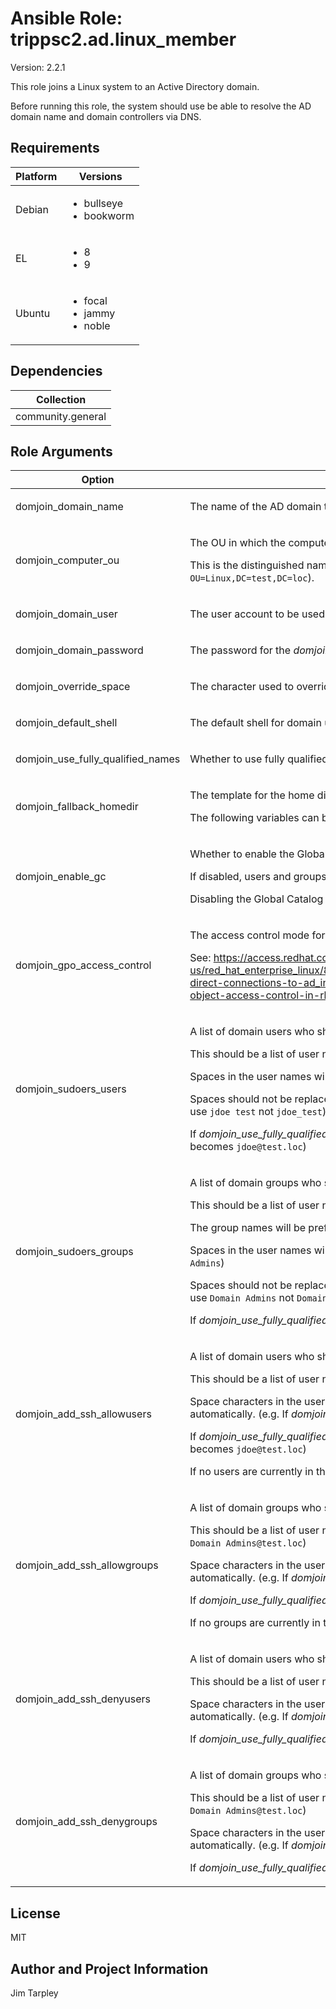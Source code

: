 <!-- BEGIN_ANSIBLE_DOCS -->

# Ansible Role: trippsc2.ad.linux_member
Version: 2.2.1

This role joins a Linux system to an Active Directory domain.

Before running this role, the system should use be able to resolve the AD domain name and domain controllers via DNS.


## Requirements

| Platform | Versions |
| -------- | -------- |
| Debian | <ul><li>bullseye</li><li>bookworm</li></ul> |
| EL | <ul><li>8</li><li>9</li></ul> |
| Ubuntu | <ul><li>focal</li><li>jammy</li><li>noble</li></ul> |

## Dependencies

| Collection |
| ---------- |
| community.general |

## Role Arguments
|Option|Description|Type|Required|Choices|Default|
|---|---|---|---|---|---|
| domjoin_domain_name | <p>The name of the AD domain to which the Linux system will be joined.</p> | str | yes |  |  |
| domjoin_computer_ou | <p>The OU in which the computer account will be created.</p><p>This is the distinguished name of the OU relative to the base of the domain (e.g. `OU=Linux` not `OU=Linux,DC=test,DC=loc`).</p> | str | no |  |  |
| domjoin_domain_user | <p>The user account to be used to authenticate to the AD domain for joining the Linux machine.</p> | str | yes |  |  |
| domjoin_domain_password | <p>The password for the *domjoin_domain_user* user account.</p> | str | yes |  |  |
| domjoin_override_space | <p>The character used to override spaces in AD user or group names.</p> | str | no |  |  |
| domjoin_default_shell | <p>The default shell for domain users.</p> | path | no |  | /bin/bash |
| domjoin_use_fully_qualified_names | <p>Whether to use fully qualified names for domain users and groups.</p> | bool | no |  | true |
| domjoin_fallback_homedir | <p>The template for the home directory of domain users.</p><p>The following variables can be used: %u - the username,  %d - the fully qualified domain name</p> | str | no |  | /home/%u@%d |
| domjoin_enable_gc | <p>Whether to enable the Global Catalog for the domain.</p><p>If disabled, users and groups from trusted domains will not be recognized by the Linux system.</p><p>Disabling the Global Catalog can improve performance when there are many trusted domains.</p> | bool | no |  | false |
| domjoin_gpo_access_control | <p>The access control mode for Group Policy Objects.</p><p>See: https://access.redhat.com/documentation/en-us/red_hat_enterprise_linux/8/html/integrating_rhel_systems_directly_with_windows_active_directory/managing-direct-connections-to-ad_integrating-rhel-systems-directly-with-active-directory#applying-group-policy-object-access-control-in-rhel_managing-direct-connections-to-ad for details.</p> | str | no | <ul><li>disabled</li><li>permissive</li><li>enforcing</li></ul> | disabled |
| domjoin_sudoers_users | <p>A list of domain users who should be added to the sudoers file.</p><p>This should be a list of user names only, not fully qualified names. (e.g. `jdoe` not `TEST\jdoe` or `jdoe@test.loc`)</p><p>Spaces in the user names will be escaped automatically in the config file. (e.g. `jdoe test` becomes `jdoe\ test`)</p><p>Spaces should not be replaced by the *domjoin_override_space* character. (e.g. If *domjoin_override_space* is `_`, use `jdoe test` not `jdoe_test`)</p><p>If *domjoin_use_fully_qualified_names* is `true`, the domain name suffix will be added automatically. (e.g. `jdoe` becomes `jdoe@test.loc`)</p> | list of 'str' | no |  |  |
| domjoin_sudoers_groups | <p>A list of domain groups who should be added to the sudoers file.</p><p>This should be a list of user names only, not fully qualified names. (e.g. `linux` not `TEST\linux` or `linux@test.loc`)</p><p>The group names will be prefixed with a `%` symbol automatically in the config file. (e.g. `linux` becomes `%linux`)</p><p>Spaces in the user names will be escaped automatically in the config file. (e.g. `Domain Admins` becomes `Domain\ Admins`)</p><p>Spaces should not be replaced by the *domjoin_override_space* character. (e.g. If *domjoin_override_space* is `_`, use `Domain Admins` not `Domain_Admins`)</p><p>If *domjoin_use_fully_qualified_names* is `true`, the domain name suffix will be added automatically.</p> | list of 'str' | no |  |  |
| domjoin_add_ssh_allowusers | <p>A list of domain users who should be added to the AllowUsers directive in the SSH configuration.</p><p>This should be a list of user names only, not fully qualified names. (e.g. `jdoe` not `TEST\jdoe` or `jdoe@test.loc`)</p><p>Space characters in the user names will be replaced with the character specified in *domjoin_override_space* automatically. (e.g. If *domjoin_override_space* is `_`, `jdoe test` becomes `jdoe_test`)</p><p>If *domjoin_use_fully_qualified_names* is `true`, the domain name suffix will be added automatically. (e.g. `jdoe` becomes `jdoe@test.loc`)</p><p>If no users are currently in the AllowUsers directive, the directive will **not** be created for safety reasons.</p> | list of 'str' | no |  |  |
| domjoin_add_ssh_allowgroups | <p>A list of domain groups who should be added to the AllowGroups directive in the SSH configuration.</p><p>This should be a list of user names only, not fully qualified names. (e.g. `Domain Admins` not `TEST\Domain Admins` or `Domain Admins@test.loc`)</p><p>Space characters in the user names will be replaced with the character specified in *domjoin_override_space* automatically. (e.g. If *domjoin_override_space* is `_`, `Domain Admins` becomes `Domain_Admins`)</p><p>If *domjoin_use_fully_qualified_names* is `true`, the domain name suffix will be added automatically.</p><p>If no groups are currently in the AllowGroups directive, the directive will **not** be created.</p> | list of 'str' | no |  |  |
| domjoin_add_ssh_denyusers | <p>A list of domain users who should be added to the DenyUsers directive in the SSH configuration.</p><p>This should be a list of user names only, not fully qualified names (e.g. `jdoe` not `TEST\jdoe` or `jdoe@test.loc`).</p><p>Space characters in the user names will be replaced with the character specified in *domjoin_override_space* automatically. (e.g. If *domjoin_override_space* is `_`, `jdoe test` becomes `jdoe_test`)</p><p>If *domjoin_use_fully_qualified_names* is `true`, the domain name suffix will be added automatically.</p> | list of 'str' | no |  |  |
| domjoin_add_ssh_denygroups | <p>A list of domain groups who should be added to the DenyGroups directive in the SSH configuration.</p><p>This should be a list of user names only, not fully qualified names. (e.g. `Domain Admins` not `TEST\Domain Admins` or `Domain Admins@test.loc`)</p><p>Space characters in the user names will be replaced with the character specified in *domjoin_override_space* automatically. (e.g. If *domjoin_override_space* is `_`, `Domain Admins` becomes `Domain_Admins`)</p><p>If *domjoin_use_fully_qualified_names* is `true`, the domain name suffix will be added automatically.</p> | list of 'str' | no |  |  |


## License
MIT

## Author and Project Information
Jim Tarpley
<!-- END_ANSIBLE_DOCS -->
